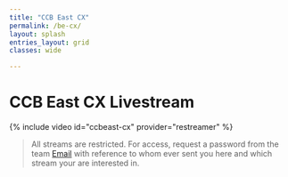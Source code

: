 ```yaml
---
title: "CCB East CX"
permalink: /be-cx/
layout: splash
entries_layout: grid
classes: wide

---
```


# CCB East CX Livestream

{% include video id="ccbeast-cx" provider="restreamer" %}

> All streams are restricted. For access, request a password from the team [Email](mailto:james@site-walk.org) with reference to whom ever sent you here and which stream your are interested in.